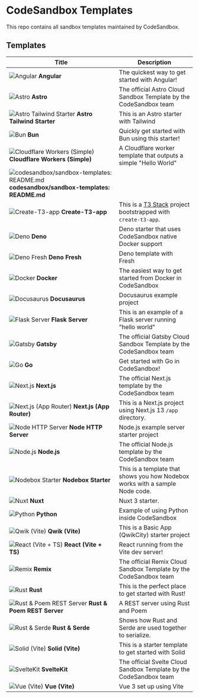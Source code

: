 # CodeSandbox Templates

This repo contains all sandbox templates maintained by CodeSandbox.

## Templates

<!--TEMPLATES_START-->
| Title                                                                                                                                                                       | Description                                                                            |
| --------------------------------------------------------------------------------------------------------------------------------------------------------------------------- | -------------------------------------------------------------------------------------- |
| ![Angular](https://github.com/codesandbox/sandbox-templates/blob/main/angular/.codesandbox/icon.png?raw=true) **Angular**                                                   | The quickest way to get started with Angular!                                          |
| ![Astro](https://github.com/codesandbox/sandbox-templates/blob/main/astro/.codesandbox/icon.png?raw=true) **Astro**                                                         | The official Astro Cloud Sandbox Template by the CodeSandbox team                      |
| ![Astro Tailwind Starter](https://github.com/codesandbox/sandbox-templates/blob/main/astro-tailwind/.codesandbox/icon.png?raw=true) **Astro Tailwind Starter**              | This is an Astro starter with Tailwind                                                 |
| ![Bun](https://github.com/codesandbox/sandbox-templates/blob/main/bun/.codesandbox/icon.png?raw=true) **Bun**                                                               | Quickly get started with Bun using this starter!                                       |
| ![Cloudflare Workers (Simple)](https://github.com/codesandbox/sandbox-templates/blob/main/cloudflare-worker/.codesandbox/icon.png?raw=true) **Cloudflare Workers (Simple)** | A Cloudflare worker template that outputs a simple "Hello World"                       |
| ![codesandbox/sandbox-templates: README.md](github) **codesandbox/sandbox-templates: README.md**                                                                            |                                                                                        |
| ![Create-T3-app](https://github.com/codesandbox/sandbox-templates/blob/main/create-t3-app/.codesandbox/icon.png?raw=true) **Create-T3-app**                                 | This is a [T3 Stack](https://create.t3.gg/) project bootstrapped with `create-t3-app`. |
| ![Deno](https://github.com/codesandbox/sandbox-templates/blob/main/deno/.codesandbox/icon.png?raw=true) **Deno**                                                            | Deno starter that uses CodeSandbox native Docker support                               |
| ![Deno Fresh](https://github.com/codesandbox/sandbox-templates/blob/main/deno-fresh/.codesandbox/icon.png?raw=true) **Deno Fresh**                                          | Deno template with Fresh                                                               |
| ![Docker](https://github.com/codesandbox/sandbox-templates/blob/main/docker/.codesandbox/icon.png?raw=true) **Docker**                                                      | The easiest way to get started from Docker in CodeSandbox                              |
| ![Docusaurus](https://github.com/codesandbox/sandbox-templates/blob/main/docusaurus/.codesandbox/icon.png?raw=true) **Docusaurus**                                          | Docusaurus example project                                                             |
| ![Flask Server](https://github.com/codesandbox/sandbox-templates/blob/main/python-flask-server/.codesandbox/icon.png?raw=true) **Flask Server**                             | This is an example of a Flask server running "hello world"                             |
| ![Gatsby](https://github.com/codesandbox/sandbox-templates/blob/main/gatsby/.codesandbox/icon.png?raw=true) **Gatsby**                                                      | The official Gatsby Cloud Sandbox Template by the CodeSandbox team                     |
| ![Go](https://github.com/codesandbox/sandbox-templates/blob/main/go/.codesandbox/icon.png?raw=true) **Go**                                                                  | Get started with Go in CodeSandbox!                                                    |
| ![Next.js](https://github.com/codesandbox/sandbox-templates/blob/main/nextjs/.codesandbox/icon.png?raw=true) **Next.js**                                                    | The official Next.js template by the CodeSandbox team                                  |
| ![Next.js (App Router)](https://github.com/codesandbox/sandbox-templates/blob/main/nextjs-app-router/.codesandbox/icon.png?raw=true) **Next.js (App Router)**               | This is a Next.js project using Next.js 13 `/app` directory.                           |
| ![Node HTTP Server](https://github.com/codesandbox/sandbox-templates/blob/main/node-http-server/.codesandbox/icon.png?raw=true) **Node HTTP Server**                        | Node.js example server starter project                                                 |
| ![Node.js](https://github.com/codesandbox/sandbox-templates/blob/main/node/.codesandbox/icon.png?raw=true) **Node.js**                                                      | The official Node.js template by the CodeSandbox team                                  |
| ![Nodebox Starter](https://github.com/codesandbox/sandbox-templates/blob/main/nodebox-starter/.codesandbox/icon.png?raw=true) **Nodebox Starter**                           | This is a template that shows you how Nodebox works with a sample Node code.           |
| ![Nuxt](https://github.com/codesandbox/sandbox-templates/blob/main/nuxt/.codesandbox/icon.png?raw=true) **Nuxt**                                                            | Nuxt 3 starter.                                                                        |
| ![Python](https://github.com/codesandbox/sandbox-templates/blob/main/python/.codesandbox/icon.png?raw=true) **Python**                                                      | Example of using Python inside CodeSandbox                                             |
| ![Qwik (Vite)](https://github.com/codesandbox/sandbox-templates/blob/main/qwik-vite/.codesandbox/icon.png?raw=true) **Qwik (Vite)**                                         | This is a Basic App (QwikCity) starter project                                         |
| ![React (Vite + TS)](https://github.com/codesandbox/sandbox-templates/blob/main/react-vite-ts/.codesandbox/icon.png?raw=true) **React (Vite + TS)**                         | React running from the Vite dev server!                                                |
| ![Remix](https://github.com/codesandbox/sandbox-templates/blob/main/remix/.codesandbox/icon.png?raw=true) **Remix**                                                         | The official Remix Cloud Sandbox Template by the CodeSandbox team                      |
| ![Rust](https://github.com/codesandbox/sandbox-templates/blob/main/rust/.codesandbox/icon.png?raw=true) **Rust**                                                            | This is the perfect place to get started with Rust!                                    |
| ![Rust & Poem REST Server](https://github.com/codesandbox/sandbox-templates/blob/main/rust-poem-server/.codesandbox/icon.png?raw=true) **Rust & Poem REST Server**          | A REST server using Rust and Poem                                                      |
| ![Rust & Serde](https://github.com/codesandbox/sandbox-templates/blob/main/rust-serde/.codesandbox/icon.png?raw=true) **Rust & Serde**                                      | Shows how Rust and Serde are used together to serialize.                               |
| ![Solid (Vite)](https://github.com/codesandbox/sandbox-templates/blob/main/solid-vite/.codesandbox/icon.png?raw=true) **Solid (Vite)**                                      | This is a starter template to get started with Solid                                   |
| ![SvelteKit](https://github.com/codesandbox/sandbox-templates/blob/main/sveltekit/.codesandbox/icon.png?raw=true) **SvelteKit**                                             | The official Svelte Cloud Sandbox Template by the CodeSandbox team                     |
| ![Vue (Vite)](https://github.com/codesandbox/sandbox-templates/blob/main/vue-vite/.codesandbox/icon.png?raw=true) **Vue (Vite)**                                            | Vue 3 set up using Vite                                                                |


<!--TEMPLATES_END-->